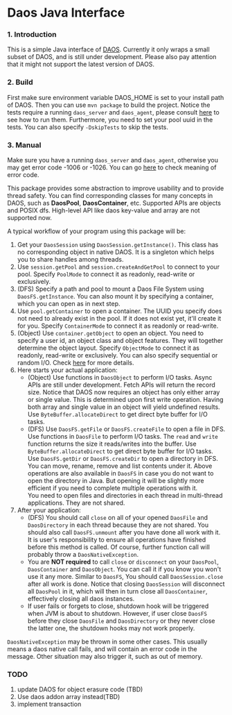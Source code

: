 # Daos Java Interface 

### 1. Introduction
This is a simple Java interface of [DAOS](https://github.com/daos-stack/daos). Currently it only wraps a small subset of DAOS, and is still under development. Please also pay attention that it might not support the latest version of DAOS.

### 2. Build
First make sure environment variable DAOS_HOME is set to your install path of DAOS. Then you can use `mvn package` to build the project. Notice the tests require a running `daos_server` and `daos_agent`, please consult [here](https://github.com/daos-stack/daos/blob/master/doc/quickstart.md) to see how to run them. Furthermore, you need to set your pool uuid in the tests. You can also specify `-DskipTests` to skip the tests. 

### 3. Manual
Make sure you have a running `daos_server` and `daos_agent`, otherwise you may get error code -1006 or -1026. You can go [here](https://github.com/daos-stack/cart/blob/master/src/include/gurt/errno.h) to check meaning of error code. 

This package provides some abstraction to improve usability and to provide thread safety. You can find corresponding classes for many concepts in DAOS, such as **DaosPool**, **DaosContainer**, etc. Supported APIs are objects and POSIX dfs. High-level API like daos key-value and array are not supported now. 

A typical workflow of your program using this package will be:
1. Get your `DaosSession` using `DaosSession.getInstance()`. This class has no corresponding object in native DAOS. It is a singleton which helps you to share handles among threads. 
2. Use `session.getPool` and `session.createAndGetPool` to connect to your pool. Specify `PoolMode` to connect it as readonly, read-write or exclusively. 
3. (DFS) Specify a path and pool to mount a Daos File System using `DaosFS.getInstance`. You can also mount it by specifying a container, which you can open as in next step.
4. Use `pool.getContainer` to open a container. The UUID you specify does not need to already exist in the pool. If it does not exist yet, it'll create it for you. Specify `ContainerMode` to connect it as readonly or read-write. 
5. (Object) Use `container.getObject` to open an object. You need to specify a user id, an object class and object features. They will together determine the object layout. Specify `ObjectMode` to connect it as readonly, read-write or exclusively. You can also specify sequential or random I/O. Check [here](https://github.com/daos-stack/daos/tree/master/src/object) for more details.
6. Here starts your actual application:
    * (Object) Use functions in `DaosObject` to perform I/O tasks. Async APIs are still under development. Fetch APIs will return the record size. Notice that DAOS now requires an object has only either array or single value. This is determined upon first write operation. Having both array and single value in an object will yield undefined results. <br/> Use `ByteBuffer.allocateDirect` to get direct byte buffer for I/O tasks. 
    * (DFS) Use `DaosFS.getFile` or `DaosFS.createFile` to open a file in DFS. Use functions in `DaosFile` to perform I/O tasks. The `read` and `write` function returns the size it reads/writes into the buffer. Use `ByteBuffer.allocateDirect` to get direct byte buffer for I/O tasks.<br/>
    Use `DaosFS.getDir` or `DaosFS.createDir` to open a directory in DFS. You can move, rename, remove and list contents under it. Above operations are also available in `DaosFS` in case you do not want to open the directory in Java. But opening it will be slightly more efficient if you need to complete multiple operations with it.<br/>
    You need to open files and directories in each thread in multi-thread applications. They are not shared.
 7. After your application:
    * (DFS) You should call `close` on all of your opened `DaosFile` and `DaosDirectory` in each thread because they are not shared. You  should also call `DaosFS.unmount` after you have done all work with it. It is user's responsibility to ensure all operations have finished before this method is called.  Of course, further function call will probably throw a `DaosNativeException`. 
    * You are **NOT required** to call `close` or `disconnect` on your `DaosPool`, `DaosContainer` and `DaosObject`. You can call it if you know you won't use it any more. Similar to `DaosFS`, You should call `DaosSession.close` after all work is done. Notice that closing `DaosSession` will disconnect all `DaosPool` in it, which will then in turn close all `DaosContainer`, effectively closing all daos instances.
    * If user fails or forgets to close, shutdown hook will be triggered when JVM is about to shutdown. However, if user close `DaosFS` before they close `DaosFile` and `DaosDirectory` or they never close the latter one, the shutdown hooks may not work properly.
    
`DaosNativeException` may be thrown in some other cases. This usually means a daos native call fails, and will contain an error code in the message. Other situation may also trigger it, such as out of memory.

### TODO
1. update DAOS for object erasure code (TBD)
2. Use daos addon array instead(TBD)
3. implement transaction